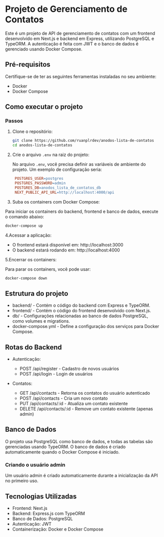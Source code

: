# Projeto de Gerenciamento de Contatos

Este é um projeto de API de gerenciamento de contatos com um frontend desenvolvido em Next.js e backend em Express, utilizando PostgreSQL e TypeORM. A autenticação é feita com JWT e o banco de dados é gerenciado usando Docker Compose.

## Pré-requisitos

Certifique-se de ter as seguintes ferramentas instaladas no seu ambiente:

- Docker
- Docker Compose

## Como executar o projeto

### Passos

1. Clone o repositório:

   ```bash
   git clone https://github.com/ruanplrdev/anodos-lista-de-contatos
   cd anodos-lista-de-contatos
    ```
2. Crie o arquivo `.env` na raiz do projeto:

   No arquivo `.env`, você precisa definir as variáveis de ambiente do projeto. Um exemplo de configuração seria:

   ```makefile
    POSTGRES_USER=postgres
    POSTGRES_PASSWORD=admin
    POSTGRES_DB=anodos_lista_de_contatos_db
    NEXT_PUBLIC_API_URL=http://localhost:4000/api
   ```
   
3. Suba os containers com Docker Compose:

Para iniciar os containers do backend, frontend e banco de dados, execute o comando abaixo:

```bash
docker-compose up
```

4.Acessar a aplicação:
- O frontend estará disponível em: http://localhost:3000
- O backend estará rodando em: http://localhost:4000

5.Encerrar os containers:

Para parar os containers, você pode usar:

```bash
docker-compose down
```

## Estrutura do projeto
- backend/ - Contém o código do backend com Express e TypeORM.
- frontend/ - Contém o código do frontend desenvolvido com Next.js.
- db/ - Configurações relacionadas ao banco de dados PostgreSQL, como volumes e migrations.
- docker-compose.yml - Define a configuração dos serviços para Docker Compose.

## Rotas do Backend

- Autenticação:

    - POST /api/register - Cadastro de novos usuários
    - POST /api/login - Login de usuários
- Contatos:
    - GET /api/contacts - Retorna os contatos do usuário autenticado
    - POST /api/contacts - Cria um novo contato
    - PUT /api/contacts/:id - Atualiza um contato existente
    - DELETE /api/contacts/:id - Remove um contato existente (apenas admin)

## Banco de Dados
O projeto usa PostgreSQL como banco de dados, e todas as tabelas são gerenciadas usando TypeORM. O banco de dados é criado automaticamente quando o Docker Compose é iniciado.

### Criando o usuário admin
Um usuário admin é criado automaticamente durante a inicialização da API no primeiro uso.

## Tecnologias Utilizadas
- Frontend: Next.js
- Backend: Express.js com TypeORM
- Banco de Dados: PostgreSQL
- Autenticação: JWT
- Containerização: Docker e Docker Compose
